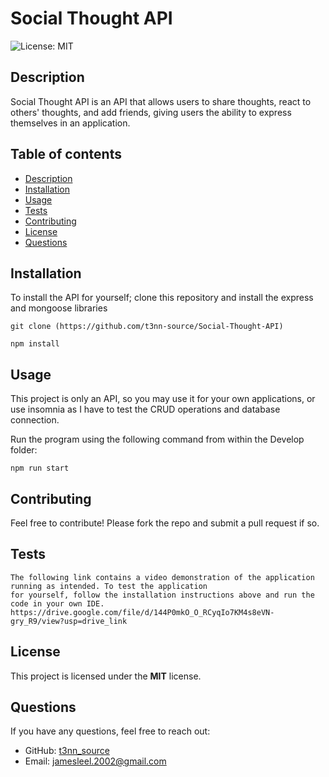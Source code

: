 # Social Thought API
![License: MIT](https://img.shields.io/badge/License-MIT-yellow.svg)

## Description
Social Thought API is an API that allows users to share thoughts, react to others' thoughts, and add friends,
giving users the ability to express themselves in an application.
## Table of contents
- [Description](#description)
- [Installation](#installation)
- [Usage](#usage)
- [Tests](#tests)
- [Contributing](#contributing)
- [License](#license)
- [Questions](#questions)
## Installation
To install the API for yourself;
clone this repository and install the express and mongoose libraries
```
git clone (https://github.com/t3nn-source/Social-Thought-API)

npm install
```


## Usage
This project is only an API, so you may use it for your own applications, or use insomnia as I have to test the CRUD operations and database connection.

Run the program using the following command from within the Develop folder:

```
npm run start
```


## Contributing

Feel free to contribute! Please fork the repo and submit a pull request if so.

## Tests
```
The following link contains a video demonstration of the application running as intended. To test the application
for yourself, follow the installation instructions above and run the code in your own IDE.
https://drive.google.com/file/d/144P0mkO_O_RCyqIo7KM4s8eVN-gry_R9/view?usp=drive_link
```
## License
This project is licensed under the **MIT** license.

## Questions
If you have any questions, feel free to reach out:
- GitHub: [t3nn_source](https://github.com/t3nn_source)
- Email: jamesleel.2002@gmail.com
